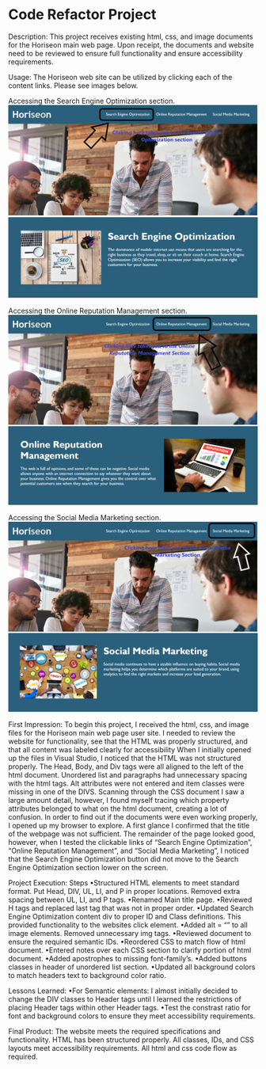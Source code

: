 # Code Refactor Project

Description:
This project receives existing html, css, and image documents for the Horiseon main web page. Upon receipt, the documents and website need to be reviewed to ensure full functionality and ensure accessibility requirements.

Usage:
The Horiseon web site can be utilized by clicking each of the content links. Please see images below.

Accessing the Search Engine Optimization section.
![](assets/images/mainseo.png)
![](assets/images/mainseo2.png)

Accessing the Online Reputation Management section.
![](assets/images/mainorm.png)
![](assets/images/mainorm2.png)

Accessing the Social Media Marketing section.
![](assets/images/mainsmm.png)
![](assets/images/mainsmm2.png)

First Impression:
To begin this project, I received the html, css, and image files for the Horiseon main web page user site. I needed to review the website for functionality, see that the HTML was properly structured, and that all content was labeled clearly for accessibility
When I initially opened up the files in Visual Studio, I noticed that the HTML was not structured properly. The Head, Body, and Div tags were all aligned to the left of the html document. Unordered list and paragraphs had unnecessary spacing with the html tags. Alt attributes were not entered and item classes were missing in one of the DIVS. Scanning through the CSS document I saw a large amount detail, however, I found myself tracing which property attributes belonged to what on the html document, creating a lot of confusion. In order to find out if the documents were even working properly, I opened up my browser to explore. A first glance I confirmed that the title of the webpage was not sufficient. The remainder of the page looked good, however, when I tested the clickable links of “Search Engine Optimization”, “Online Reputation Management”, and “Social Media Marketing”, I noticed that the Search Engine Optimization button did not move to the Search Engine Optimization section lower on the screen.

Project Execution:
Steps
•Structured HTML elements to meet standard format. Put Head, DIV, UL, LI, and P in proper locations. Removed extra spacing between UL, LI, and P tags. 
•Renamed Main title page.
•Reviewed H tags and replaced last tag that was not in proper order.
•Updated Search Engine Optimization content div to proper ID and Class definitions. This provided functionality to the websites click element.
•Added alt = “” to all image elements. Removed unnecessary img tags.
•Reviewed document to ensure the required semantic IDs.
•Reordered CSS to match flow of html document.
•Entered notes over each CSS section to clarify portion of html document.
•Added apostrophes to missing font-family’s.
•Added buttons classes in header of unordered list section.
•Updated all background colors to match headers text to background color ratio.


Lessons Learned:
•For Semantic elements: I almost initially decided to change the DIV classes to Header tags until I learned the restrictions of placing Header tags within other Header tags.
•Test the constrast ratio for font and background colors to ensure they meet accessibility requirements.

Final Product:
The website meets the required specifications and functionality. HTML has been structured properly. All classes, IDs, and CSS layouts meet accessibility requirements. All html and css code flow as required.
